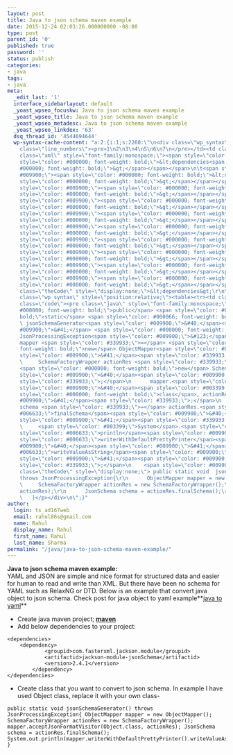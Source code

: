```yaml
---
layout: post
title: Java to json schema maven example
date: 2015-12-24 02:03:26.000000000 -08:00
type: post
parent_id: '0'
published: true
password: ''
status: publish
categories:
- java
tags:
- java
meta:
  _edit_last: '1'
  interface_sidebarlayout: default
  _yoast_wpseo_focuskw: Java to json schema maven example
  _yoast_wpseo_title: Java to json schema maven example
  _yoast_wpseo_metadesc: Java to json schema maven example
  _yoast_wpseo_linkdex: '63'
  dsq_thread_id: '4544694644'
  wp-syntax-cache-content: "a:2:{i:1;s:2260:\"\n<div class=\"wp_syntax\" style=\"position:relative;\"><table><tr><td
    class=\"line_numbers\"><pre>1\n2\n3\n4\n5\n6\n7\n</pre></td><td class=\"code\"><pre
    class=\"xml\" style=\"font-family:monospace;\"><span style=\"color: #009900;\"><span
    style=\"color: #000000; font-weight: bold;\">&lt;dependencies<span style=\"color:
    #000000; font-weight: bold;\">&gt;</span></span></span>\n\t<span style=\"color:
    #009900;\"><span style=\"color: #000000; font-weight: bold;\">&lt;dependency<span
    style=\"color: #000000; font-weight: bold;\">&gt;</span></span></span>\n\t\t\t<span
    style=\"color: #009900;\"><span style=\"color: #000000; font-weight: bold;\">&lt;groupId<span
    style=\"color: #000000; font-weight: bold;\">&gt;</span></span></span>com.fasterxml.jackson.module<span
    style=\"color: #009900;\"><span style=\"color: #000000; font-weight: bold;\">&lt;/groupId<span
    style=\"color: #000000; font-weight: bold;\">&gt;</span></span></span>\n\t\t\t<span
    style=\"color: #009900;\"><span style=\"color: #000000; font-weight: bold;\">&lt;artifactId<span
    style=\"color: #000000; font-weight: bold;\">&gt;</span></span></span>jackson-module-jsonSchema<span
    style=\"color: #009900;\"><span style=\"color: #000000; font-weight: bold;\">&lt;/artifactId<span
    style=\"color: #000000; font-weight: bold;\">&gt;</span></span></span>\n\t\t\t<span
    style=\"color: #009900;\"><span style=\"color: #000000; font-weight: bold;\">&lt;version<span
    style=\"color: #000000; font-weight: bold;\">&gt;</span></span></span>2.4.1<span
    style=\"color: #009900;\"><span style=\"color: #000000; font-weight: bold;\">&lt;/version<span
    style=\"color: #000000; font-weight: bold;\">&gt;</span></span></span>\n\t\t<span
    style=\"color: #009900;\"><span style=\"color: #000000; font-weight: bold;\">&lt;/dependency<span
    style=\"color: #000000; font-weight: bold;\">&gt;</span></span></span>\n<span
    style=\"color: #009900;\"><span style=\"color: #000000; font-weight: bold;\">&lt;/dependencies<span
    style=\"color: #000000; font-weight: bold;\">&gt;</span></span></span></pre></td></tr></table><p
    class=\"theCode\" style=\"display:none;\">&lt;dependencies&gt;\r\n\t&lt;dependency&gt;\r\n\t\t\t&lt;groupId&gt;com.fasterxml.jackson.module&lt;/groupId&gt;\r\n\t\t\t&lt;artifactId&gt;jackson-module-jsonSchema&lt;/artifactId&gt;\r\n\t\t\t&lt;version&gt;2.4.1&lt;/version&gt;\r\n\t\t&lt;/dependency&gt;\r\n&lt;/dependencies&gt;</p></div>\n\";i:2;s:2795:\"\n<div
    class=\"wp_syntax\" style=\"position:relative;\"><table><tr><td class=\"line_numbers\"><pre>1\n2\n3\n4\n5\n6\n7\n</pre></td><td
    class=\"code\"><pre class=\"java\" style=\"font-family:monospace;\"> <span style=\"color:
    #000000; font-weight: bold;\">public</span> <span style=\"color: #000000; font-weight:
    bold;\">static</span> <span style=\"color: #000066; font-weight: bold;\">void</span>
    \ jsonSchemaGenerator<span style=\"color: #009900;\">&#40;</span><span style=\"color:
    #009900;\">&#41;</span> <span style=\"color: #000000; font-weight: bold;\">throws</span>
    JsonProcessingException<span style=\"color: #009900;\">&#123;</span>\n      ObjectMapper
    mapper <span style=\"color: #339933;\">=</span> <span style=\"color: #000000;
    font-weight: bold;\">new</span> ObjectMapper<span style=\"color: #009900;\">&#40;</span><span
    style=\"color: #009900;\">&#41;</span><span style=\"color: #339933;\">;</span>\n
    \     SchemaFactoryWrapper actionRes <span style=\"color: #339933;\">=</span>
    <span style=\"color: #000000; font-weight: bold;\">new</span> SchemaFactoryWrapper<span
    style=\"color: #009900;\">&#40;</span><span style=\"color: #009900;\">&#41;</span><span
    style=\"color: #339933;\">;</span>\n      mapper.<span style=\"color: #006633;\">acceptJsonFormatVisitor</span><span
    style=\"color: #009900;\">&#40;</span><span style=\"color: #003399;\">Object</span>.<span
    style=\"color: #000000; font-weight: bold;\">class</span>, actionRes<span style=\"color:
    #009900;\">&#41;</span><span style=\"color: #339933;\">;</span>\n      JsonSchema
    schema <span style=\"color: #339933;\">=</span> actionRes.<span style=\"color:
    #006633;\">finalSchema</span><span style=\"color: #009900;\">&#40;</span><span
    style=\"color: #009900;\">&#41;</span><span style=\"color: #339933;\">;</span>\n
    \     <span style=\"color: #003399;\">System</span>.<span style=\"color: #006633;\">out</span>.<span
    style=\"color: #006633;\">println</span><span style=\"color: #009900;\">&#40;</span>mapper.<span
    style=\"color: #006633;\">writerWithDefaultPrettyPrinter</span><span style=\"color:
    #009900;\">&#40;</span><span style=\"color: #009900;\">&#41;</span>.<span style=\"color:
    #006633;\">writeValueAsString</span><span style=\"color: #009900;\">&#40;</span>schema<span
    style=\"color: #009900;\">&#41;</span><span style=\"color: #009900;\">&#41;</span><span
    style=\"color: #339933;\">;</span>\n    <span style=\"color: #009900;\">&#125;</span></pre></td></tr></table><p
    class=\"theCode\" style=\"display:none;\"> public static void  jsonSchemaGenerator()
    throws JsonProcessingException{\r\n      ObjectMapper mapper = new ObjectMapper();\r\n
    \     SchemaFactoryWrapper actionRes = new SchemaFactoryWrapper();\r\n      mapper.acceptJsonFormatVisitor(Object.class,
    actionRes);\r\n      JsonSchema schema = actionRes.finalSchema();\r\n      System.out.println(mapper.writerWithDefaultPrettyPrinter().writeValueAsString(schema));\r\n
    \   }</p></div>\n\";}"
author:
  login: ts_ad167web
  email: rahul86s@gmail.com
  name: Rahul
  display_name: Rahul
  first_name: Rahul
  last_name: Sharma
permalink: "/java/java-to-json-schema-maven-example/"
---
```

 **Java to json schema maven example:**  
YAML and JSON are simple and nice format for structured data and easier for human to read and write than XML. But there have been no schema for YAML such as RelaxNG or DTD. Below is an example that convert java object to json schema. Check post for java object to yaml example**[java to yaml](http://www.techsquids.com/java/java-to-yaml-schema-maven-example/)**

- Create java maven project; **[maven](https://maven.apache.org/guides/getting-started/maven-in-five-minutes.html)**
- Add below dependencies to your project:

```
<dependencies>
	<dependency>
			<groupid>com.fasterxml.jackson.module</groupid>
			<artifactid>jackson-module-jsonSchema</artifactid>
			<version>2.4.1</version>
		</dependency>
</dependencies>
```
- Create class that you want to convert to json schema. In example I have used Object class, replace it with your own class-

```
public static void jsonSchemaGenerator() throws JsonProcessingException{ ObjectMapper mapper = new ObjectMapper(); SchemaFactoryWrapper actionRes = new SchemaFactoryWrapper(); mapper.acceptJsonFormatVisitor(Object.class, actionRes); JsonSchema schema = actionRes.finalSchema(); System.out.println(mapper.writerWithDefaultPrettyPrinter().writeValueAsString(schema)); }
```
